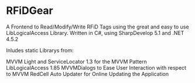 # RFiDGear
A Frontend to Read/Modify/Write RFiD Tags using the great and easy to use LibLogicalAccess Library. Written in C#, using SharpDevelop 5.1 and .NET 4.5.2

Inludes static Librarys from:

MVVM Light and
ServiceLocator 1.3 for the MVVM Pattern
LibLogicalAccess 1.85 
MVVMDialogs to Ease User Interaction with respect to MVVM
RedCell Auto Updater for Online Updating the Application